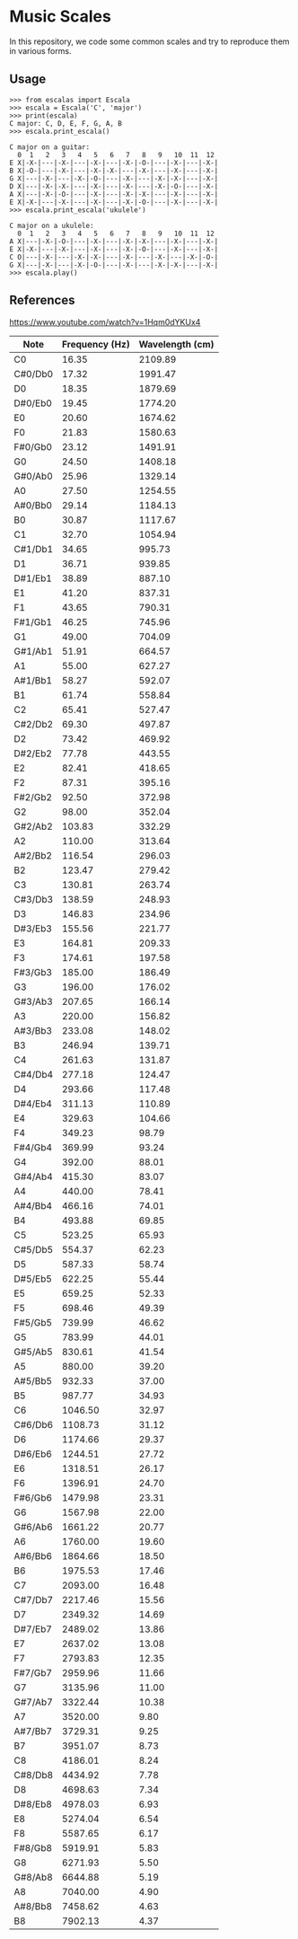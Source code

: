 # Music Scales

In this repository, we code some common scales and try to reproduce them in various forms.

## Usage

```
>>> from escalas import Escala
>>> escala = Escala('C', 'major')
>>> print(escala)
C major: C, D, E, F, G, A, B
>>> escala.print_escala()

C major on a guitar:
  0  1   2   3   4   5   6   7   8   9   10  11  12
E X|-X-|---|-X-|---|-X-|---|-X-|-O-|---|-X-|---|-X-|
B X|-O-|---|-X-|---|-X-|-X-|---|-X-|---|-X-|---|-X-|
G X|---|-X-|---|-X-|-O-|---|-X-|---|-X-|-X-|---|-X-|
D X|---|-X-|-X-|---|-X-|---|-X-|---|-X-|-O-|---|-X-|
A X|---|-X-|-O-|---|-X-|---|-X-|-X-|---|-X-|---|-X-|
E X|-X-|---|-X-|---|-X-|---|-X-|-O-|---|-X-|---|-X-|
>>> escala.print_escala('ukulele')

C major on a ukulele:
  0  1   2   3   4   5   6   7   8   9   10  11  12
A X|---|-X-|-O-|---|-X-|---|-X-|-X-|---|-X-|---|-X-|
E X|-X-|---|-X-|---|-X-|---|-X-|-O-|---|-X-|---|-X-|
C O|---|-X-|---|-X-|-X-|---|-X-|---|-X-|---|-X-|-O-|
G X|---|-X-|---|-X-|-O-|---|-X-|---|-X-|-X-|---|-X-|
>>> escala.play()
```

## References

https://www.youtube.com/watch?v=1Hqm0dYKUx4

| Note | Frequency (Hz) | Wavelength (cm)
| --- | --- | ---
| C0 | 16.35 | 2109.89
| C#0/Db0 | 17.32 | 1991.47
| D0 | 18.35 | 1879.69
|  D#0/Eb0 | 19.45 | 1774.20
| E0 | 20.60 | 1674.62
| F0 | 21.83 | 1580.63
|  F#0/Gb0 | 23.12 | 1491.91
| G0 | 24.50 | 1408.18
|  G#0/Ab0 | 25.96 | 1329.14
| A0 | 27.50 | 1254.55
|  A#0/Bb0 | 29.14 | 1184.13
| B0 | 30.87 | 1117.67
| C1 | 32.70 | 1054.94
|  C#1/Db1 | 34.65 | 995.73
| D1 | 36.71 | 939.85
|  D#1/Eb1 | 38.89 | 887.10
| E1 | 41.20 | 837.31
| F1 | 43.65 | 790.31
|  F#1/Gb1 | 46.25 | 745.96
| G1 | 49.00 | 704.09
|  G#1/Ab1 | 51.91 | 664.57
| A1 | 55.00 | 627.27
|  A#1/Bb1 | 58.27 | 592.07
| B1 | 61.74 | 558.84
| C2 | 65.41 | 527.47
|  C#2/Db2 | 69.30 | 497.87
| D2 | 73.42 | 469.92
|  D#2/Eb2 | 77.78 | 443.55
| E2 | 82.41 | 418.65
| F2 | 87.31 | 395.16
|  F#2/Gb2 | 92.50 | 372.98
| G2 | 98.00 | 352.04
|  G#2/Ab2 | 103.83 | 332.29
| A2 | 110.00 | 313.64
|  A#2/Bb2 | 116.54 | 296.03
| B2 | 123.47 | 279.42
| C3 | 130.81 | 263.74
|  C#3/Db3 | 138.59 | 248.93
| D3 | 146.83 | 234.96
|  D#3/Eb3 | 155.56 | 221.77
| E3 | 164.81 | 209.33
| F3 | 174.61 | 197.58
|  F#3/Gb3 | 185.00 | 186.49
| G3 | 196.00 | 176.02
|  G#3/Ab3 | 207.65 | 166.14
| A3 | 220.00 | 156.82
|  A#3/Bb3 | 233.08 | 148.02
| B3 | 246.94 | 139.71
| C4 | 261.63 | 131.87
|  C#4/Db4 | 277.18 | 124.47
| D4 | 293.66 | 117.48
|  D#4/Eb4 | 311.13 | 110.89
| E4 | 329.63 | 104.66
| F4 | 349.23 | 98.79
|  F#4/Gb4 | 369.99 | 93.24
| G4 | 392.00 | 88.01
|  G#4/Ab4 | 415.30 | 83.07
| A4 | 440.00 | 78.41
|  A#4/Bb4 | 466.16 | 74.01
| B4 | 493.88 | 69.85
| C5 | 523.25 | 65.93
|  C#5/Db5 | 554.37 | 62.23
| D5 | 587.33 | 58.74
|  D#5/Eb5 | 622.25 | 55.44
| E5 | 659.25 | 52.33
| F5 | 698.46 | 49.39
|  F#5/Gb5 | 739.99 | 46.62
| G5 | 783.99 | 44.01
|  G#5/Ab5 | 830.61 | 41.54
| A5 | 880.00 | 39.20
|  A#5/Bb5 | 932.33 | 37.00
| B5 | 987.77 | 34.93
| C6 | 1046.50 | 32.97
|  C#6/Db6 | 1108.73 | 31.12
| D6 | 1174.66 | 29.37
|  D#6/Eb6 | 1244.51 | 27.72
| E6 | 1318.51 | 26.17
| F6 | 1396.91 | 24.70
|  F#6/Gb6 | 1479.98 | 23.31
| G6 | 1567.98 | 22.00
|  G#6/Ab6 | 1661.22 | 20.77
| A6 | 1760.00 | 19.60
|  A#6/Bb6 | 1864.66 | 18.50
| B6 | 1975.53 | 17.46
| C7 | 2093.00 | 16.48
|  C#7/Db7 | 2217.46 | 15.56
| D7 | 2349.32 | 14.69
|  D#7/Eb7 | 2489.02 | 13.86
| E7 | 2637.02 | 13.08
| F7 | 2793.83 | 12.35
|  F#7/Gb7 | 2959.96 | 11.66
| G7 | 3135.96 | 11.00
|  G#7/Ab7 | 3322.44 | 10.38
| A7 | 3520.00 | 9.80
|  A#7/Bb7 | 3729.31 | 9.25
| B7 | 3951.07 | 8.73
| C8 | 4186.01 | 8.24
|  C#8/Db8 | 4434.92 | 7.78
| D8 | 4698.63 | 7.34
|  D#8/Eb8 | 4978.03 | 6.93
| E8 | 5274.04 | 6.54
| F8 | 5587.65 | 6.17
|  F#8/Gb8 | 5919.91 | 5.83
| G8 | 6271.93 | 5.50
|  G#8/Ab8 | 6644.88 | 5.19
| A8 | 7040.00 | 4.90
|  A#8/Bb8 | 7458.62 | 4.63
| B8 | 7902.13 | 4.37

